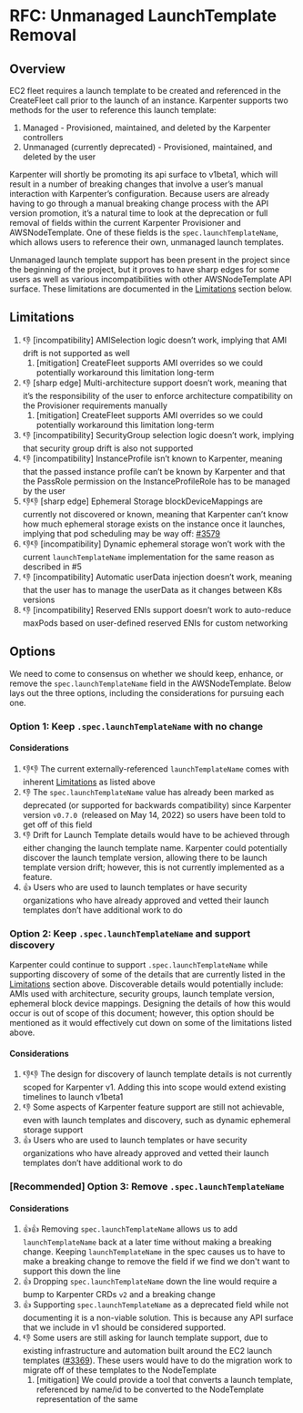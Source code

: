 # RFC: Unmanaged LaunchTemplate Removal

## Overview

EC2 fleet requires a launch template to be created and referenced in the CreateFleet call prior to the launch of an instance. Karpenter supports two methods for the user to reference this launch template:

1. Managed - Provisioned, maintained, and deleted by the Karpenter controllers
2. Unmanaged (currently deprecated) - Provisioned, maintained, and deleted by the user

Karpenter will shortly be promoting its api surface to v1beta1, which will result in a number of breaking changes that involve a user’s manual interaction with Karpenter’s configuration.  Because users are already having to go through a manual breaking change process with the API version promotion, it’s a natural time to look at the deprecation or full removal of fields within the current Karpenter Provisioner and AWSNodeTemplate. One of these fields is the `spec.launchTemplateName`, which allows users to reference their own, unmanaged launch templates.

Unmanaged launch template support has been present in the project since the beginning of the project, but it proves to have sharp edges for some users as well as various incompatibilities with other AWSNodeTemplate API surface. These limitations are documented in the [Limitations](#limitations) section below.

## Limitations

1. 👎 [incompatibility] AMISelection logic doesn’t work, implying that AMI drift is not supported as well
    1. [mitigation] CreateFleet supports AMI overrides so we could potentially workaround this limitation long-term
2. 👎 [sharp edge] Multi-architecture support doesn’t work, meaning that it’s the responsibility of the user to enforce architecture compatibility on the Provisioner requirements manually
    1. [mitigation] CreateFleet supports AMI overrides so we could potentially workaround this limitation long-term
3. 👎 [incompatibility] SecurityGroup selection logic doesn’t work, implying that security group drift is also not supported
4. 👎 [incompatibility] InstanceProfile isn’t known to Karpenter, meaning that the passed instance profile can’t be known by Karpenter and that the PassRole permission on the InstanceProfileRole has to be managed by the user
5. 👎👎 [sharp edge] Ephemeral Storage blockDeviceMappings are currently not discovered or known, meaning that Karpenter can’t know how much ephemeral storage exists on the instance once it launches, implying that pod scheduling may be way off: [#3579](https://github.com/aws/karpenter/issues/3579)
6. 👎👎 [incompatibility] Dynamic ephemeral storage won’t work with the current `launchTemplateName` implementation for the same reason as described in #5
7. 👎 [incompatibility] Automatic userData injection doesn’t work, meaning that the user has to manage the userData as it changes between K8s versions
8. 👎 [incompatibility] Reserved ENIs support doesn’t work to auto-reduce maxPods based on user-defined reserved ENIs for custom networking

## Options

We need to come to consensus on whether we should keep, enhance, or remove the `spec.launchTemplateName` field in the AWSNodeTemplate. Below lays out the three options, including the considerations for pursuing each one.

### Option 1: Keep `.spec.launchTemplateName` with no change

#### Considerations

1. 👎👎 The current externally-referenced `launchTemplateName` comes with inherent [Limitations](#limitations) as listed above
2. 👎 The `spec.launchTemplateName` value has already been marked as deprecated (or supported for backwards compatibility) since Karpenter version `v0.7.0 `(released on May 14, 2022) so users have been told to get off of this field
3. 👎 Drift for Launch Template details would have to be achieved through either changing the launch template name. Karpenter could potentially discover the launch template version, allowing there to be launch template version drift; however, this is not currently implemented as a feature.
4. 👍 Users who are used to launch templates or have security organizations who have already approved and vetted their launch templates don’t have additional work to do

### Option 2: Keep `.spec.launchTemplateName` and support discovery

Karpenter could continue to support `.spec.launchTemplateName` while supporting discovery of some of the details that are currently listed in the [Limitations](#limitations) section above. Discoverable details would potentially include: AMIs used with architecture, security groups, launch template version, ephemeral block device mappings. Designing the details of how this would occur is out of scope of this document; however, this option should be mentioned as it would effectively cut down on some of the limitations listed above.

#### Considerations

1. 👎👎 The design for discovery of launch template details is not currently scoped for Karpenter v1. Adding this into scope would extend existing timelines to launch v1beta1
2. 👎 Some aspects of Karpenter feature support are still not achievable, even with launch templates and discovery, such as dynamic ephemeral storage support
3. 👍 Users who are used to launch templates or have security organizations who have already approved and vetted their launch templates don’t have additional work to do

### [Recommended] Option 3: Remove `.spec.launchTemplateName`

#### Considerations

1. 👍👍 Removing `spec.launchTemplateName` allows us to add `launchTemplateName` back at a later time without making a breaking change. Keeping `launchTemplateName` in the spec causes us to have to make a breaking change to remove the field if we find we don't want to support this down the line
2. 👍 Dropping `spec.launchTemplateName` down the line would require a bump to Karpenter CRDs `v2` and a breaking change
3. 👍 Supporting `spec.launchTemplateName` as a deprecated field while not documenting it is a non-viable solution. This is because any API surface that we include in v1 should be considered supported.
4. 👎 Some users are still asking for launch template support, due to existing infrastructure and automation built around the EC2 launch templates ([#3369](https://github.com/aws/karpenter/issues/3369)). These users would have to do the migration work to migrate off of these templates to the NodeTemplate
    1. [mitigation] We could provide a tool that converts a launch template, referenced by name/id to be converted to the NodeTemplate representation of the same

